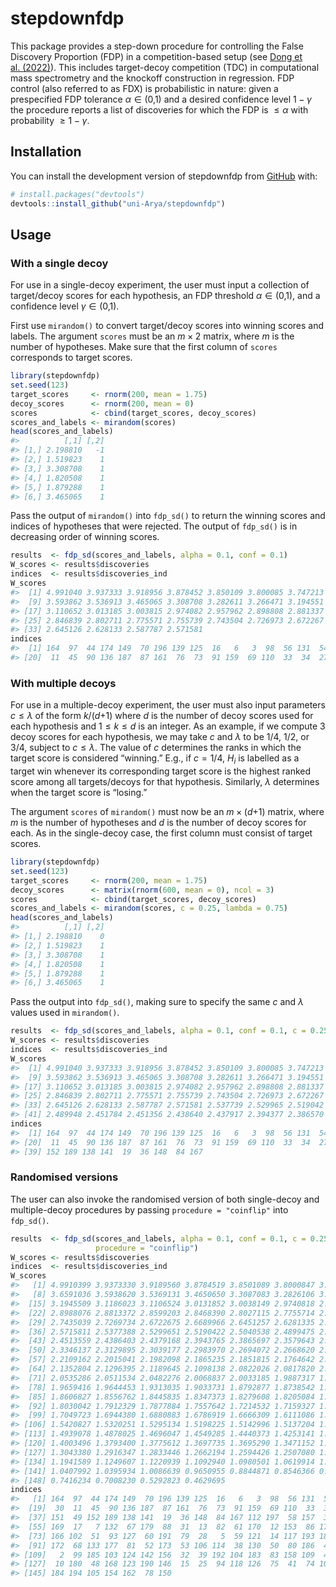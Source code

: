
<!-- README.md is generated from README.Rmd. Please edit that file -->

# stepdownfdp

<!-- badges: start -->
<!-- badges: end -->

This package provides a step-down procedure for controlling the False
Discovery Proportion (FDP) in a competition-based setup (see [Dong et
al. (2022)](https://arxiv.org/abs/2011.11939)). This includes
target-decoy competition (TDC) in computational mass spectrometry and
the knockoff construction in regression. FDP control (also referred to
as FDX) is probabilistic in nature: given a prespecified FDP tolerance
*α* ∈ (0,1) and a desired confidence level 1 − *γ* the procedure reports
a list of discoveries for which the FDP is  ≤ *α* with probability
 ≥ 1 − *γ*.

## Installation

You can install the development version of stepdownfdp from
[GitHub](https://github.com/) with:

``` r
# install.packages("devtools")
devtools::install_github("uni-Arya/stepdownfdp")
```

## Usage

### With a single decoy

For use in a single-decoy experiment, the user must input a collection
of target/decoy scores for each hypothesis, an FDP threshold
*α* ∈ (0,1), and a confidence level *γ* ∈ (0,1).

First use `mirandom()` to convert target/decoy scores into winning
scores and labels. The argument `scores` must be an *m* × 2 matrix,
where *m* is the number of hypotheses. Make sure that the first column
of `scores` corresponds to target scores.

``` r
library(stepdownfdp)
set.seed(123)
target_scores     <- rnorm(200, mean = 1.75)
decoy_scores      <- rnorm(200, mean = 0)
scores            <- cbind(target_scores, decoy_scores)
scores_and_labels <- mirandom(scores)
head(scores_and_labels)
#>          [,1] [,2]
#> [1,] 2.198810   -1
#> [2,] 1.519823    1
#> [3,] 3.308708    1
#> [4,] 1.820508    1
#> [5,] 1.879288    1
#> [6,] 3.465065    1
```

Pass the output of `mirandom()` into `fdp_sd()` to return the winning
scores and indices of hypotheses that were rejected. The output of
`fdp_sd()` is in decreasing order of winning scores.

``` r
results  <- fdp_sd(scores_and_labels, alpha = 0.1, conf = 0.1)
W_scores <- results$discoveries
indices  <- results$discoveries_ind
W_scores
#>  [1] 4.991040 3.937333 3.918956 3.878452 3.850109 3.800085 3.747213 3.659104
#>  [9] 3.593862 3.536913 3.465065 3.308708 3.282611 3.266471 3.194551 3.118602
#> [17] 3.110652 3.013185 3.003815 2.974082 2.957962 2.898808 2.881337 2.859920
#> [25] 2.846839 2.802711 2.775571 2.755739 2.743504 2.726973 2.672267 2.668997
#> [33] 2.645126 2.628133 2.587787 2.571581
indices
#>  [1] 164  97  44 174 149  70 196 139 125  16   6   3  98  56 131  54  95 182  30
#> [20]  11  45  90 136 187  87 161  76  73  91 159  69 110  33  34  27  35
```

### With multiple decoys

For use in a multiple-decoy experiment, the user must also input
parameters *c* ≤ *λ* of the form *k*/(*d*+1) where *d* is the number of
decoy scores used for each hypothesis and 1 ≤ *k* ≤ *d* is an integer.
As an example, if we compute 3 decoy scores for each hypothesis, we may
take *c* and *λ* to be 1/4, 1/2, or 3/4, subject to *c* ≤ *λ*. The value
of *c* determines the ranks in which the target score is considered
“winning.” E.g., if *c* = 1/4, *H*<sub>*i*</sub> is labelled as a target
win whenever its corresponding target score is the highest ranked score
among all targets/decoys for that hypothesis. Similarly, *λ* determines
when the target score is “losing.”

The argument `scores` of `mirandom()` must now be an *m* × (*d*+1)
matrix, where *m* is the number of hypotheses and *d* is the number of
decoy scores for each. As in the single-decoy case, the first column
must consist of target scores.

``` r
library(stepdownfdp)
set.seed(123)
target_scores     <- rnorm(200, mean = 1.75)
decoy_scores      <- matrix(rnorm(600, mean = 0), ncol = 3)
scores            <- cbind(target_scores, decoy_scores)
scores_and_labels <- mirandom(scores, c = 0.25, lambda = 0.75)
head(scores_and_labels)
#>          [,1] [,2]
#> [1,] 2.198810    0
#> [2,] 1.519823    1
#> [3,] 3.308708    1
#> [4,] 1.820508    1
#> [5,] 1.879288    1
#> [6,] 3.465065    1
```

Pass the output into `fdp_sd()`, making sure to specify the same *c* and
*λ* values used in `mirandom()`.

``` r
results  <- fdp_sd(scores_and_labels, alpha = 0.1, conf = 0.1, c = 0.25, lambda = 0.75)
W_scores <- results$discoveries
indices  <- results$discoveries_ind
W_scores
#>  [1] 4.991040 3.937333 3.918956 3.878452 3.850109 3.800085 3.747213 3.659104
#>  [9] 3.593862 3.536913 3.465065 3.308708 3.282611 3.266471 3.194551 3.118602
#> [17] 3.110652 3.013185 3.003815 2.974082 2.957962 2.898808 2.881337 2.859920
#> [25] 2.846839 2.802711 2.775571 2.755739 2.743504 2.726973 2.672267 2.668997
#> [33] 2.645126 2.628133 2.587787 2.571581 2.537739 2.529965 2.519042 2.504054
#> [41] 2.489948 2.451784 2.451356 2.438640 2.437917 2.394377 2.386570
indices
#>  [1] 164  97  44 174 149  70 196 139 125  16   6   3  98  56 131  54  95 182  30
#> [20]  11  45  90 136 187  87 161  76  73  91 159  69 110  33  34  27  35 151  49
#> [39] 152 189 138 141  19  36 148  84 167
```

### Randomised versions

The user can also invoke the randomised version of both single-decoy and
multiple-decoy procedures by passing `procedure = "coinflip"` into
`fdp_sd()`.

``` r
results  <- fdp_sd(scores_and_labels, alpha = 0.1, conf = 0.1, c = 0.25, lambda = 0.75, 
                   procedure = "coinflip")
W_scores <- results$discoveries
indices  <- results$discoveries_ind
W_scores
#>   [1] 4.9910399 3.9373330 3.9189560 3.8784519 3.8501089 3.8000847 3.7472134
#>   [8] 3.6591036 3.5938620 3.5369131 3.4650650 3.3087083 3.2826106 3.2664706
#>  [15] 3.1945509 3.1186023 3.1106524 3.0131852 3.0038149 2.9740818 2.9579620
#>  [22] 2.8988076 2.8813372 2.8599203 2.8468390 2.8027115 2.7755714 2.7557385
#>  [29] 2.7435039 2.7269734 2.6722675 2.6689966 2.6451257 2.6281335 2.5877870
#>  [36] 2.5715811 2.5377388 2.5299651 2.5190422 2.5040538 2.4899475 2.4517843
#>  [43] 2.4513559 2.4386403 2.4379168 2.3943765 2.3865697 2.3579643 2.3507088
#>  [50] 2.3346137 2.3129895 2.3039177 2.2983970 2.2694072 2.2668620 2.2478505
#>  [57] 2.2109162 2.2015041 2.1982098 2.1865235 2.1851815 2.1764642 2.1507715
#>  [64] 2.1352804 2.1296395 2.1189645 2.1098138 2.0822026 2.0817820 2.0604807
#>  [71] 2.0535286 2.0511534 2.0482276 2.0068837 2.0033185 1.9887317 1.9853866
#>  [78] 1.9659416 1.9644453 1.9313035 1.9033731 1.8792877 1.8738542 1.8676466
#>  [85] 1.8606827 1.8556762 1.8445835 1.8347373 1.8279608 1.8205084 1.8152930
#>  [92] 1.8030042 1.7912329 1.7877884 1.7557642 1.7214532 1.7159327 1.7071295
#>  [99] 1.7049723 1.6944380 1.6880883 1.6786919 1.6666309 1.6111086 1.5528241
#> [106] 1.5420827 1.5320251 1.5295134 1.5198225 1.5142996 1.5137204 1.5033081
#> [113] 1.4939078 1.4878025 1.4696047 1.4549285 1.4440373 1.4253141 1.4024574
#> [120] 1.4003496 1.3793400 1.3775612 1.3697735 1.3695290 1.3471152 1.3331424
#> [127] 1.3043380 1.2916347 1.2833446 1.2662194 1.2594426 1.2507080 1.2190935
#> [134] 1.1941589 1.1249607 1.1220939 1.1092940 1.0980501 1.0619914 1.0552930
#> [141] 1.0407992 1.0395934 1.0086639 0.9650955 0.8844871 0.8546366 0.7983814
#> [148] 0.7416234 0.7008230 0.5292823 0.4629695
indices
#>   [1] 164  97  44 174 149  70 196 139 125  16   6   3  98  56 131  54  95 182
#>  [19]  30  11  45  90 136 187  87 161  76  73  91 159  69 110  33  34  27  35
#>  [37] 151  49 152 189 138 141  19  36 148  84 167 112 197  58 157  37  92 115
#>  [55] 169  17   7 132  67 179  88  31  13  82  61 170  12 153  86 178  66 116
#>  [73] 166 102  51  93 127  60 191  79  28   5  59 121  14 117 193 188 128   4
#>  [91] 172  68 133 177  81  52 173  53 106 114  38 130  50  80 186  42  22  85
#> [109]   2  99 185 103 124 142 156  32  39 192 104 183  83 158 109  40  47 165
#> [127]  10 180  48 168 123 190 146  15  25  94 118 126  75  41  74 101 175 107
#> [145] 184 194 105 154 162  78 150
```

